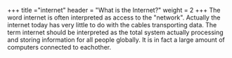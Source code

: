 +++
title ="internet"
header = "What is the Internet?"
weight = 2
+++
The word internet is often interpreted as access to the "network". Actually the internet today has very little to do with the cables transporting data. The term internet should be interpreted as the total system actually processing and storing information for all people globally. It is in fact a large amount of computers connected to eachother.
